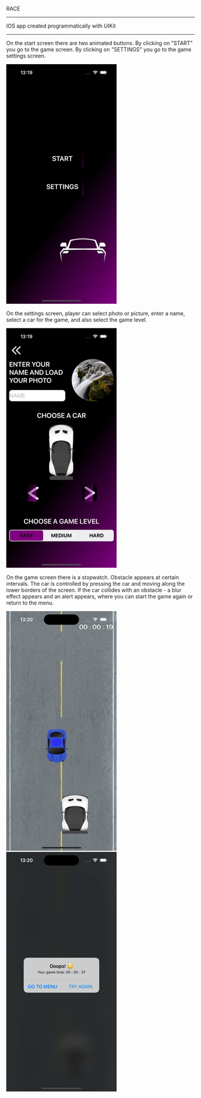 RACE
___________________________________________
IOS app created programmatically with UIKit
___________________________________________

On the start screen there are two animated buttons. By clicking on "START" you go to the game screen. By clicking on "SETTINGS" you go to the game settings screen.

![Screnshot](https://github.com/AL-Lina/Race/blob/main/StartScreen.jpeg)

On the settings screen, player can select photo or picture, enter a name, select a car for the game, and also select the game level.

![Screnshot](https://github.com/AL-Lina/Race/blob/main/Settings.jpeg)

On the game screen there is a stopwatch. Obstacle appears at certain intervals. The car is controlled by pressing the car and moving along the lower borders of the screen. If the car collides with an obstacle - a blur effect appears and an alert appears, where you can start the game again or return to the menu.

![Screnshot](https://github.com/AL-Lina/Race/blob/main/Gaming.jpeg)
![Screnshot](https://github.com/AL-Lina/Race/blob/main/Alert.png)
